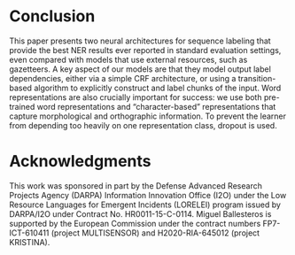 # Conclusion

This paper presents two neural architectures for sequence labeling that provide the best NER results ever reported in standard evaluation settings, even compared with models that use external resources, such as gazetteers.
A key aspect of our models are that they model output label dependencies, either via a simple CRF architecture, or using a transition-based algorithm to explicitly construct and label chunks of the input. Word representations are also crucially important for success: we use both pre-trained word representations and “character-based” representations that capture morphological and orthographic information. To prevent the learner from depending too heavily on one representation class, dropout is used.

# Acknowledgments

This work was sponsored in part by the Defense Advanced Research Projects Agency (DARPA) Information Innovation Office (I2O) under the Low Resource Languages for Emergent Incidents (LORELEI) program issued by DARPA/I2O under Contract No. HR0011-15-C-0114. Miguel Ballesteros is supported by the European Commission under the contract numbers FP7-ICT-610411 (project MULTISENSOR) and H2020-RIA-645012 (project KRISTINA).